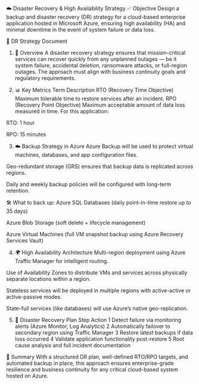 ☁️ Disaster Recovery & High Availability Strategy
✅ Objective
Design a backup and disaster recovery (DR) strategy for a cloud-based enterprise application hosted in Microsoft Azure, ensuring high availability (HA) and minimal downtime in the event of system failure or data loss.

📄 DR Strategy Document
1. 🔄 Overview
   A disaster recovery strategy ensures that mission-critical services can recover quickly from any unplanned outages — be it system failure, accidental deletion, ransomware attacks, or full-region outages. The approach must align with business continuity goals and regulatory requirements.

2. 📊 Key Metrics
   Term	Description
   RTO (Recovery Time Objective)	Maximum tolerable time to restore services after an incident.
   RPO (Recovery Point Objective)	Maximum acceptable amount of data loss measured in time.
   For this application:

RTO: 1 hour

RPO: 15 minutes

3. ☁️ Backup Strategy in Azure
   Azure Backup will be used to protect virtual machines, databases, and app configuration files.

Geo-redundant storage (GRS) ensures that backup data is replicated across regions.

Daily and weekly backup policies will be configured with long-term retention.

🛠️ What to back up:
Azure SQL Databases (daily point-in-time restore up to 35 days)

Azure Blob Storage (soft delete + lifecycle management)

Azure Virtual Machines (full VM snapshot backup using Azure Recovery Services Vault)

4. 🌍 High Availability Architecture
   Multi-region deployment using Azure Traffic Manager for intelligent routing.

Use of Availability Zones to distribute VMs and services across physically separate locations within a region.

Stateless services will be deployed in multiple regions with active-active or active-passive modes.

State-full services (like databases) will use Azure’s native geo-replication.

5. 🧪 Disaster Recovery Plan
   Step	Action
   1	Detect failure via monitoring alerts (Azure Monitor, Log Analytics)
   2	Automatically failover to secondary region using Traffic Manager
   3	Restore latest backups if data loss occurred
   4	Validate application functionality post-restore
   5	Root cause analysis and full incident documentation

📌 Summary
   With a structured DR plan, well-defined RTO/RPO targets, and automated backup in place, this approach ensures enterprise-grade resilience and business continuity for any critical cloud-based system hosted on Azure.

